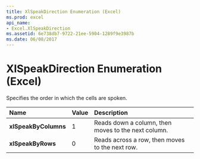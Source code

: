 ```yaml
---
title: XlSpeakDirection Enumeration (Excel)
ms.prod: excel
api_name:
- Excel.XlSpeakDirection
ms.assetid: 6e738db7-9722-21ee-5904-1289f9e3987b
ms.date: 06/08/2017
---
```



# XlSpeakDirection Enumeration (Excel)

Specifies the order in which the cells are spoken.



|**Name**|**Value**|**Description**|
|:-----|:-----|:-----|
| **xlSpeakByColumns**|1|Reads down a column, then moves to the next column.|
| **xlSpeakByRows**|0|Reads across a row, then moves to the next row.|

